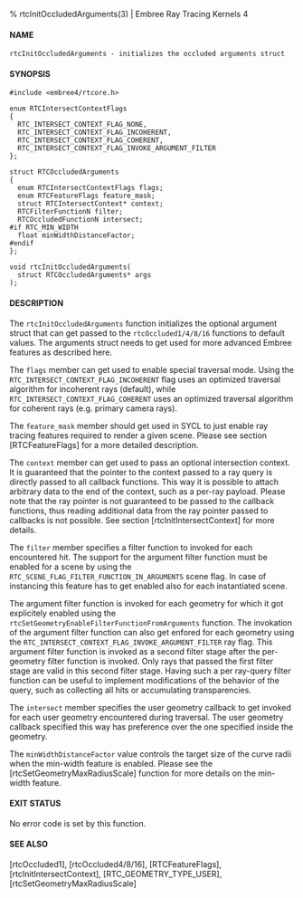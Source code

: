 % rtcInitOccludedArguments(3) | Embree Ray Tracing Kernels 4

#### NAME

    rtcInitOccludedArguments - initializes the occluded arguments struct

#### SYNOPSIS

    #include <embree4/rtcore.h>

    enum RTCIntersectContextFlags
    {
      RTC_INTERSECT_CONTEXT_FLAG_NONE,
      RTC_INTERSECT_CONTEXT_FLAG_INCOHERENT,
      RTC_INTERSECT_CONTEXT_FLAG_COHERENT,
      RTC_INTERSECT_CONTEXT_FLAG_INVOKE_ARGUMENT_FILTER
    };

    struct RTCOccludedArguments
    {
      enum RTCIntersectContextFlags flags;
      enum RTCFeatureFlags feature_mask;
      struct RTCIntersectContext* context;
      RTCFilterFunctionN filter;
      RTCOccludedFunctionN intersect;
    #if RTC_MIN_WIDTH
      float minWidthDistanceFactor;
    #endif
    };

    void rtcInitOccludedArguments(
      struct RTCOccludedArguments* args
    );

#### DESCRIPTION

The `rtcInitOccludedArguments` function initializes the optional
argument struct that can get passed to the `rtcOccluded1/4/8/16`
functions to default values. The arguments struct needs to get used
for more advanced Embree features as described here.

The `flags` member can get used to enable special traversal
mode. Using the `RTC_INTERSECT_CONTEXT_FLAG_INCOHERENT` flag uses an
optimized traversal algorithm for incoherent rays (default), while
`RTC_INTERSECT_CONTEXT_FLAG_COHERENT` uses an optimized traversal
algorithm for coherent rays (e.g. primary camera rays).

The `feature_mask` member should get used in SYCL to just enable ray
tracing features required to render a given scene. Please see section
[RTCFeatureFlags] for a more detailed description.

The `context` member can get used to pass an optional intersection
context. It is guaranteed that the pointer to the context passed to a
ray query is directly passed to all callback functions. This way it is
possible to attach arbitrary data to the end of the context, such as a
per-ray payload. Please note that the ray pointer is not guaranteed to
be passed to the callback functions, thus reading additional data from
the ray pointer passed to callbacks is not possible. See section
[rtcInitIntersectContext] for more details.

The `filter` member specifies a filter function to invoked for each
encountered hit. The support for the argument filter function must be
enabled for a scene by using the
`RTC_SCENE_FLAG_FILTER_FUNCTION_IN_ARGUMENTS` scene flag. In case of
instancing this feature has to get enabled also for each instantiated
scene.

The argument filter function is invoked for each geometry for which it
got explicitely enabled using the
`rtcSetGeometryEnableFilterFunctionFromArguments` function. The
invokation of the argument filter function can also get enfored for
each geometry using the
`RTC_INTERSECT_CONTEXT_FLAG_INVOKE_ARGUMENT_FILTER` ray flag. This
argument filter function is invoked as a second filter stage after the
per-geometry filter function is invoked. Only rays that passed the
first filter stage are valid in this second filter stage. Having such
a per ray-query filter function can be useful to implement
modifications of the behavior of the query, such as collecting all
hits or accumulating transparencies.

The `intersect` member specifies the user geometry callback to get
invoked for each user geometry encountered during traversal. The user
geometry callback specified this way has preference over the one
specified inside the geometry.

The `minWidthDistanceFactor` value controls the target size of the
curve radii when the min-width feature is enabled. Please see the
[rtcSetGeometryMaxRadiusScale] function for more details on the
min-width feature.


#### EXIT STATUS

No error code is set by this function.

#### SEE ALSO

[rtcOccluded1], [rtcOccluded4/8/16],
[RTCFeatureFlags], [rtcInitIntersectContext], [RTC_GEOMETRY_TYPE_USER], [rtcSetGeometryMaxRadiusScale]
